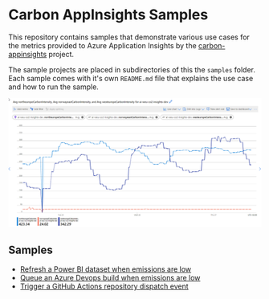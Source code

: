 Carbon AppInsights Samples
==========================

This repository contains samples that demonstrate various use cases for the
metrics provided to Azure Application Insights by the
[carbon-appinsights](htts://github.com/cloudyspells/carbon-appinsights) project.

The sample projects are placed in subdirectories of this the `samples` folder.
Each sample comes with it's own `README.md` file that explains the use case and
how to run the sample.

![carbon-appinsights Metrics](./docs/images/log-weu-co2-insights-dev.png)

## Samples

- [Refresh a Power BI dataset when emissions are low](/samples/refresh-pbi-dataset/README.md)
- [Queue an Azure Devops build when emissions are low](/samples/ado-queue-build/README.md)
- [Trigger a GitHub Actions repository dispatch event](/samples/github-repo-dispatch/README.md)

